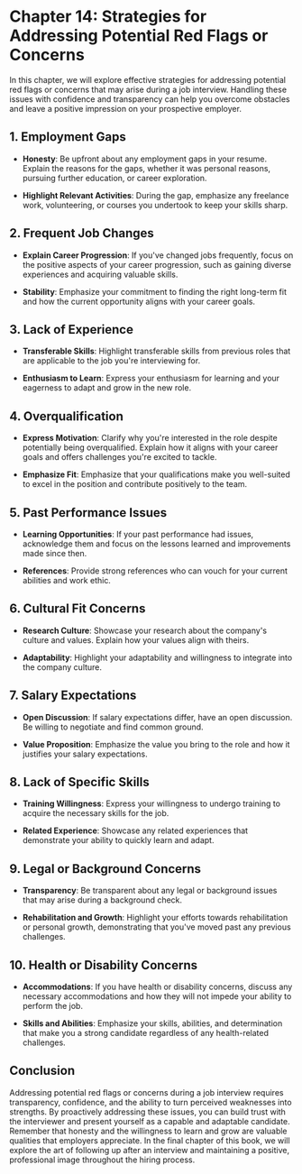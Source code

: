 Chapter 14: Strategies for Addressing Potential Red Flags or Concerns
=====================================================================

In this chapter, we will explore effective strategies for addressing potential red flags or concerns that may arise during a job interview. Handling these issues with confidence and transparency can help you overcome obstacles and leave a positive impression on your prospective employer.

**1. Employment Gaps**
----------------------

* **Honesty**: Be upfront about any employment gaps in your resume. Explain the reasons for the gaps, whether it was personal reasons, pursuing further education, or career exploration.

* **Highlight Relevant Activities**: During the gap, emphasize any freelance work, volunteering, or courses you undertook to keep your skills sharp.

**2. Frequent Job Changes**
---------------------------

* **Explain Career Progression**: If you've changed jobs frequently, focus on the positive aspects of your career progression, such as gaining diverse experiences and acquiring valuable skills.

* **Stability**: Emphasize your commitment to finding the right long-term fit and how the current opportunity aligns with your career goals.

**3. Lack of Experience**
-------------------------

* **Transferable Skills**: Highlight transferable skills from previous roles that are applicable to the job you're interviewing for.

* **Enthusiasm to Learn**: Express your enthusiasm for learning and your eagerness to adapt and grow in the new role.

**4. Overqualification**
------------------------

* **Express Motivation**: Clarify why you're interested in the role despite potentially being overqualified. Explain how it aligns with your career goals and offers challenges you're excited to tackle.

* **Emphasize Fit**: Emphasize that your qualifications make you well-suited to excel in the position and contribute positively to the team.

**5. Past Performance Issues**
------------------------------

* **Learning Opportunities**: If your past performance had issues, acknowledge them and focus on the lessons learned and improvements made since then.

* **References**: Provide strong references who can vouch for your current abilities and work ethic.

**6. Cultural Fit Concerns**
----------------------------

* **Research Culture**: Showcase your research about the company's culture and values. Explain how your values align with theirs.

* **Adaptability**: Highlight your adaptability and willingness to integrate into the company culture.

**7. Salary Expectations**
--------------------------

* **Open Discussion**: If salary expectations differ, have an open discussion. Be willing to negotiate and find common ground.

* **Value Proposition**: Emphasize the value you bring to the role and how it justifies your salary expectations.

**8. Lack of Specific Skills**
------------------------------

* **Training Willingness**: Express your willingness to undergo training to acquire the necessary skills for the job.

* **Related Experience**: Showcase any related experiences that demonstrate your ability to quickly learn and adapt.

**9. Legal or Background Concerns**
-----------------------------------

* **Transparency**: Be transparent about any legal or background issues that may arise during a background check.

* **Rehabilitation and Growth**: Highlight your efforts towards rehabilitation or personal growth, demonstrating that you've moved past any previous challenges.

**10. Health or Disability Concerns**
-------------------------------------

* **Accommodations**: If you have health or disability concerns, discuss any necessary accommodations and how they will not impede your ability to perform the job.

* **Skills and Abilities**: Emphasize your skills, abilities, and determination that make you a strong candidate regardless of any health-related challenges.

**Conclusion**
--------------

Addressing potential red flags or concerns during a job interview requires transparency, confidence, and the ability to turn perceived weaknesses into strengths. By proactively addressing these issues, you can build trust with the interviewer and present yourself as a capable and adaptable candidate. Remember that honesty and the willingness to learn and grow are valuable qualities that employers appreciate. In the final chapter of this book, we will explore the art of following up after an interview and maintaining a positive, professional image throughout the hiring process.
